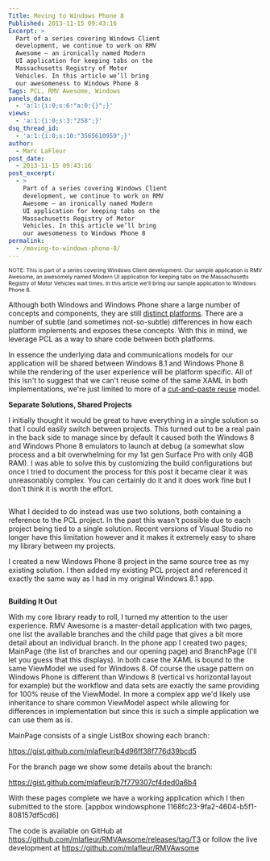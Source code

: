```yaml
---
Title: Moving to Windows Phone 8
Published: 2013-11-15 09:43:16
Excerpt: >
  Part of a series covering Windows Client
  development, we continue to work on RMV
  Awesome – an ironically named Modern
  UI application for keeping tabs on the
  Massachusetts Registry of Motor
  Vehicles. In this article we’ll bring
  our awesomeness to Windows Phone 8
Tags: PCL, RMV Awesome, Windows
panels_data:
  - 'a:1:{i:0;s:6:"a:0:{}";}'
views:
  - 'a:1:{i:0;s:3:"258";}'
dsq_thread_id:
  - 'a:1:{i:0;s:10:"3565610959";}'
author:
  - Marc LaFleur
post_date:
  - 2013-11-15 09:43:16
post_excerpt:
  - >
    Part of a series covering Windows Client
    development, we continue to work on RMV
    Awesome – an ironically named Modern
    UI application for keeping tabs on the
    Massachusetts Registry of Motor
    Vehicles. In this article we’ll bring
    our awesomeness to Windows Phone 8
permalink:
  - /moving-to-windows-phone-8/
---
```

<span style="font-size: 8pt;">NOTE: This is part of a series covering Windows Client development. Our sample application is RMV Awesome, an awesomely named Modern UI application for keeping tabs on the Massachusetts Registry of Motor Vehicles wait times. In this article we'll bring our sample application to Windows Phone 8.
</span>

<img alt="" src="http://massivescale.azurewebsites.net/wp-content/uploads/2013/12/120513_0509_MovingtoWin1.png" align="right" />Although both Windows and Windows Phone share a large number of concepts and components, they are still <a href="http://msdn.microsoft.com/en-us/library/windowsphone/develop/jj681690(v=vs.105).aspx">distinct platforms</a>. There are a number of subtle (and sometimes not-so-subtle) differences in how each platform implements and exposes these concepts. With this in mind, we leverage PCL as a way to share code between both platforms.

In essence the underlying data and communications models for our application will be shared between Windows 8.1 and Windows Phone 8 while the rendering of the user experience will be platform specific. All of this isn't to suggest that we can't reuse some of the same XAML in both implementations, we're just limited to more of a <a href="http://sourcemaking.com/antipatterns/cut-and-paste-programming">cut-and-paste reuse</a> model.

<strong>Separate Solutions, Shared Projects
</strong>

I initially thought it would be great to have everything in a single solution so that I could easily switch between projects. This turned out to be a real pain in the back side to manage since by default it caused both the Windows 8 and Windows Phone 8 emulators to launch at debug (a somewhat slow process and a bit overwhelming for my 1st gen Surface Pro with only 4GB RAM). I was able to solve this by customizing the build configurations but once I tried to document the process for this post it became clear it was unreasonably complex. You can certainly do it and it does work fine but I don't think it is worth the effort.

<img alt="" src="http://massivescale.azurewebsites.net/wp-content/uploads/2013/12/121213_1612_MovingtoWin1.png" />

What I decided to do instead was use two solutions, both containing a reference to the PCL project. In the past this wasn't possible due to each project being tied to a single solution. Recent versions of Visual Studio no longer have this limitation however and it makes it extremely easy to share my library between my projects.

I created a new Windows Phone 8 project in the same source tree as my existing solution. I then added my existing PCL project and referenced it exactly the same way as I had in my original Windows 8.1 app.

<img alt="" src="http://massivescale.azurewebsites.net/wp-content/uploads/2013/12/120513_0509_MovingtoWin4.png" />

<strong>Building It Out
</strong>

With my core library ready to roll, I turned my attention to the user experience. RMV Awesome is a master-detail application with two pages, one list the available branches and the child page that gives a bit more detail about an individual branch. In the phone app I created two pages; MainPage (the list of branches and our opening page) and BranchPage (I'll let you guess that this displays). In both case the XAML is bound to the same ViewModel we used for Windows 8. Of course the usage pattern on Windows Phone is different than Windows 8 (vertical vs horizontal layout for example) but the workflow and data sets are exactly the same providing for 100% reuse of the ViewModel. In more a complex app we'd likely use inheritance to share common ViewModel aspect while allowing for differences in implementation but since this is such a simple application we can use them as is.

MainPage consists of a single ListBox showing each branch:

https://gist.github.com/mlafleur/b4d96ff38f776d39bcd5

For the branch page we show some details about the branch:

https://gist.github.com/mlafleur/b7f779307cf4ded0a6b4

With these pages complete we have a working application which I then submitted to the store.
[appbox windowsphone 1168fc23-9fa2-4604-b5f1-808157df5cd6]

The code is available on GitHub at <a href="https://github.com/mlafleur/RMVAwsome/releases/tag/T3">https://github.com/mlafleur/RMVAwsome/releases/tag/T3</a> or follow the live development at <a href="https://github.com/mlafleur/RMVAwsome" target="_blank">https://github.com/mlafleur/RMVAwsome</a>
